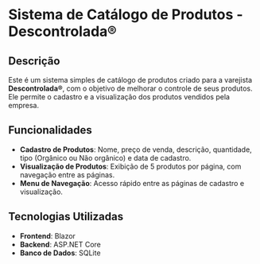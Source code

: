 # Sistema de Catálogo de Produtos - Descontrolada®

## Descrição
Este é um sistema simples de catálogo de produtos criado para a varejista **Descontrolada®**, com o objetivo de melhorar o controle de seus produtos. Ele permite o cadastro e a visualização dos produtos vendidos pela empresa.

## Funcionalidades
- **Cadastro de Produtos**: Nome, preço de venda, descrição, quantidade, tipo (Orgânico ou Não orgânico) e data de cadastro.
- **Visualização de Produtos**: Exibição de 5 produtos por página, com navegação entre as páginas.
- **Menu de Navegação**: Acesso rápido entre as páginas de cadastro e visualização.

## Tecnologias Utilizadas
- **Frontend**: Blazor
- **Backend**: ASP.NET Core
- **Banco de Dados**: SQLite
